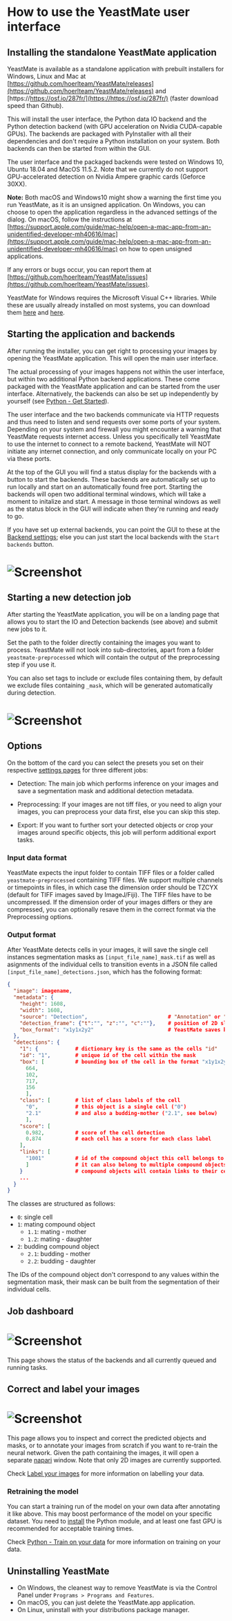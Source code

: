 # How to use the YeastMate user interface

## Installing the standalone YeastMate application

YeastMate is available as a standalone application with prebuilt installers for Windows, Linux and Mac at [https://github.com/hoerlteam/YeastMate/releases](https://github.com/hoerlteam/YeastMate/releases) and [https://https://osf.io/287fr/](https://https://osf.io/287fr/) (faster download speed than Github). 

This will install the user interface, the Python data IO backend and the Python detection backend (with GPU acceleration on Nvidia CUDA-capable GPUs). The backends are packaged with PyInstaller with all their dependencies and don't require a Python installation on your system. Both backends can then be started from within the GUI.

The user interface and the packaged backends were tested on Windows 10, Ubuntu 18.04 and MacOS 11.5.2. Note that we currently do not support GPU-accelerated detection on Nvidia Ampere graphic cards (Geforce 30XX).

**Note:** Both macOS and Windows10 might show a warning the first time you run YeastMate, as it is an unsigned application. On Windows, you can choose to open the application regardless in the advanced settings of the dialog. On macOS, follow the instructions at [https://support.apple.com/guide/mac-help/open-a-mac-app-from-an-unidentified-developer-mh40616/mac](https://support.apple.com/guide/mac-help/open-a-mac-app-from-an-unidentified-developer-mh40616/mac) on how to open unsigned applications.

If any errors or bugs occur, you can report them at [https://github.com/hoerlteam/YeastMate/issues](https://github.com/hoerlteam/YeastMate/issues). 

YeastMate for Windows requires the Microsoft Visual C++ libraries. While these are usually already installed on most systems, you can download them [here](https://www.microsoft.com/en-US/download/details.aspx?id=26368) and [here](https://aka.ms/vs/16/release/vc_redist.x64.exe).

## Starting the application and backends

After running the installer, you can get right to processing your images by opening the YeastMate application. This will open the main user interface.

The actual processing of your images happens not within the user interface, but within two additional Python backend applications. These come packaged with the YeastMate application and can be started from the user interface. Alternatively, the backends can also be set up independently by yourself (see [Python - Get Started](./python.md)).

The user interface and the two backends communicate via HTTP requests and thus need to listen and send requests over some ports of your system. Depending on your system and firewall you might encounter a warning that YeastMate requests internet access. Unless you specifically tell YeastMate to use the internet to connect to a remote backend, YeastMate will NOT initiate any internet connection, and only communicate locally on your PC via these ports.

At the top of the GUI you will find a status display for the backends with a button to start the backends. These backends are automatically set up to run locally and start on an automatically found free port. Starting the backends will open two additional terminal windows, which will take a moment to initalize and start. A message in those terminal windows as well as the status block in the GUI will indicate when they're running and ready to go.

If you have set up external backends, you can point the GUI to these at the [Backend settings](./settings.md); else you can just start the local backends with the ```Start backends``` button. 

# ![Screenshot](imgs/terminals.png)

## Starting a new detection job

After starting the YeastMate application, you will be on a landing page that allows you to start the IO and Detection backends (see above) and submit new jobs to it.

Set the path to the folder directly containing the images you want to process. YeastMate will not look into sub-directories, apart from a folder ```yeastmate-preprocessed``` which will contain the output of the preprocessing step if you use it.

You can also set tags to include or exclude files containing them, by default we exclude files containing ```_mask```, which will be generated automatically during detection.

# ![Screenshot](imgs/newjob.png)

## Options

On the bottom of the card you can select the presets you set on their respective [settings pages](./settings.md) for three different jobs: 

* Detection: The main job which performs inference on your images and save a segmentation mask and additional detection metadata.

* Preprocessing: If your images are not tiff files, or you need to align your images, you can preprocess your data first, else you can skip this step.

* Export: If you want to further sort your detected objects or crop your images around specific objects, this job will perform additional export tasks.

### Input data format

YeastMate expects the input folder to contain TIFF files or a folder called ```yeastmate-preprocessed``` containing TIFF files. We support multiple channels or timepoints in files, in which case the dimension order should be TZCYX (default for TIFF images saved by ImageJ/Fiji). The TIFF files have to be uncompressed. If the dimension order of your images differs or they are compressed, you can optionally resave them in the correct format via the Preprocessing options.

### Output format

After YeastMate detects cells in your images, it will save the single cell instances segmentation masks as ```[input_file_name]_mask.tif``` as well as asignments of the individual cells to transition events in a JSON file called ```[input_file_name]_detections.json```, which has the following format:

```json
{
  "image": imagename, 
  "metadata": {
    "height": 1608,
    "width": 1608,
    "source": "Detection",                          # "Annotation" or "Detection"
    "detection_frame": {"t":"", "z":"", "c":""},    # position of 2D slice in image stacks
    "box_format": "x1y1x2y2"                        # YeastMate saves boxes in this format
  },
  "detections": {
    "1": {            # dictionary key is the same as the cells "id"
    "id": "1",        # unique id of the cell within the mask
    "box": [          # bounding box of the cell in the format "x1y1x2y2"
      664,
      102,
      717,
      156
      ],
    "class": [        # list of class labels of the cell
      "0",            # this object is a single cell ("0")
      "2.1"           # and also a budding-mother ("2.1", see below)
      ],
    "score": [
      0.982,          # score of the cell detection
      0.874           # each cell has a score for each class label
    ],
    "links": [
      "1001"          # id of the compound object this cell belongs to
      ]               # it can also belong to multiple compound objects
    }                 # compound objects will contain links to their cells
    ...
  }
}
```

The classes are structured as follows:

  * ```0```: single cell
  * ```1```: mating compound object
    * ```1.1```: mating - mother
    * ```1.2```: mating - daughter
  * ```2```: budding compound object
    * ```2.1```: budding - mother
    * ```2.2```: budding - daughter

The IDs of the compound object don't correspond to any values within the segmentation mask, their mask can be built from the segmentation of their individual cells.

## Job dashboard

# ![Screenshot](imgs/dashboard.png)

This page shows the status of the backends and all currently queued and running tasks.

## Correct and label your images

# ![Screenshot](imgs/annotate.png)

This page allows you to inspect and correct the predicted objects and masks, or to annotate your images from scratch if you want to re-train the neural network. Given the path containing the images, it will open a separate [napari](https://napari.org) window. Note that only 2D images are currently supported.

Check [Label your images](./label.md) for more information on labelling your data.

### Retraining the model

You can start a training run of the model on your own data after annotating it like above. This may boost performance of the model on your specific dataset. You need to [install](./python.md) the Python module, and at least one fast GPU is recommended for acceptable training times.

Check [Python - Train on your data](./train.md) for more information on training on your data.

## Uninstalling YeastMate

* On Windows, the cleanest way to remove YeastMate is via the Control Panel under ```Programs > Programs and Features```.
* On macOS, you can just delete the YeastMate.app application.
* On Linux, uninstall with your distributions package manager.

